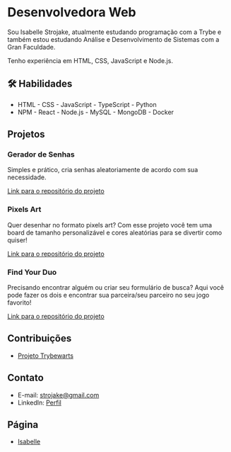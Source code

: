 # Desenvolvedora Web

Sou Isabelle Strojake, atualmente estudando programação com a Trybe e também estou estudando Análise e Desenvolvimento de Sistemas com a Gran Faculdade.

Tenho experiência em HTML, CSS, JavaScript e Node.js.

## 🛠 Habilidades

- HTML - CSS - JavaScript - TypeScript - Python
- NPM - React - Node.js - MySQL - MongoDB - Docker

## Projetos

### Gerador de Senhas
Simples e prático, cria senhas aleatoriamente de acordo com sua necessidade.

[Link para o repositório do projeto](https://isabellestrojake.github.io/gerador-de-senhas/)


### Pixels Art

Quer desenhar no formato pixels art? Com esse projeto você tem uma board de tamanho personalizável e cores aleatórias para se divertir como quiser!

[Link para o repositório do projeto](https://isabellestrojake.github.io/pixels-art/)

### Find Your Duo

Precisando encontrar alguém ou criar seu formulário de busca? Aqui você pode fazer os dois e encontrar sua parceira/seu parceiro no seu jogo favorito!

[Link para o repositório do projeto](https://github.com/isabellestrojake/nlwesportsignite)

## Contribuições

- [Projeto Trybewarts](https://github.com/isabellestrojake/trybewarts)

## Contato

- E-mail: strojake@gmail.com
- LinkedIn: [Perfil](https://www.linkedin.com/in/isabellestrojake/)

## Página

- [Isabelle](https://isabellestrojake.github.io/)
